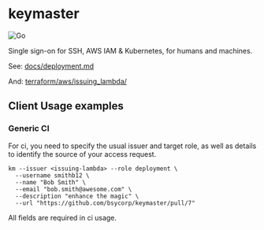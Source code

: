 # keymaster

![Go](https://github.com/bsycorp/keymaster/workflows/Go/badge.svg?branch=master)

Single sign-on for SSH, AWS IAM &amp; Kubernetes, for humans and machines.

See: [docs/deployment.md](docs/deployment.md)

And: [terraform/aws/issuing_lambda/](terraform/aws/issuing_lambda/)

## Client Usage examples

### Generic CI

For ci, you need to specify the usual issuer and target role, 
as well as details to identify the source of your access request.

```
km --issuer <issuing-lambda> --role deployment \
  --username smithb12 \
  --name "Bob Smith" \
  --email "bob.smith@awesome.com" \
  --description "enhance the magic" \
  --url "https://github.com/bsycorp/keymaster/pull/7"
```

All fields are required in ci usage.
